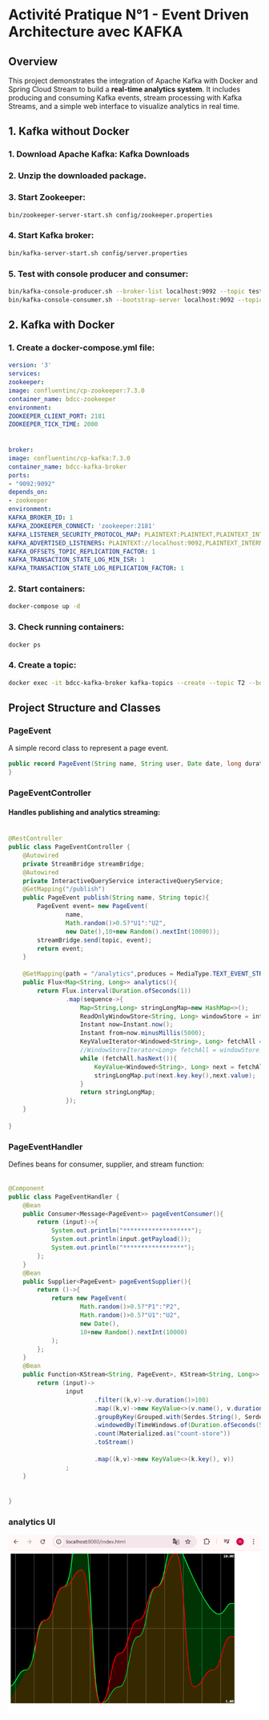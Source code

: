 # Activité Pratique N°1 - Event Driven Architecture avec KAFKA
## Overview
This project demonstrates the integration of Apache Kafka with Docker and Spring Cloud Stream to build a **real-time analytics system**.
It includes producing and consuming Kafka events, stream processing with Kafka Streams, and a simple web interface to visualize analytics in real time.
## 1. Kafka without Docker
### 1. Download Apache Kafka: Kafka Downloads
### 2. Unzip the downloaded package.
### 3. Start Zookeeper:
```bash
bin/zookeeper-server-start.sh config/zookeeper.properties
```
### 4. Start Kafka broker:
```bash
bin/kafka-server-start.sh config/server.properties
```
### 5. Test with console producer and consumer:
```bash
bin/kafka-console-producer.sh --broker-list localhost:9092 --topic test
bin/kafka-console-consumer.sh --bootstrap-server localhost:9092 --topic test --from-beginning
```
## 2. Kafka with Docker
### 1. Create a docker-compose.yml file:
```yaml
version: '3'
services:
zookeeper:
image: confluentinc/cp-zookeeper:7.3.0
container_name: bdcc-zookeeper
environment:
ZOOKEEPER_CLIENT_PORT: 2181
ZOOKEEPER_TICK_TIME: 2000


broker:
image: confluentinc/cp-kafka:7.3.0
container_name: bdcc-kafka-broker
ports:
- "9092:9092"
depends_on:
- zookeeper
environment:
KAFKA_BROKER_ID: 1
KAFKA_ZOOKEEPER_CONNECT: 'zookeeper:2181'
KAFKA_LISTENER_SECURITY_PROTOCOL_MAP: PLAINTEXT:PLAINTEXT,PLAINTEXT_INTERNAL:PLAINTEXT
KAFKA_ADVERTISED_LISTENERS: PLAINTEXT://localhost:9092,PLAINTEXT_INTERNAL://broker:29092
KAFKA_OFFSETS_TOPIC_REPLICATION_FACTOR: 1
KAFKA_TRANSACTION_STATE_LOG_MIN_ISR: 1
KAFKA_TRANSACTION_STATE_LOG_REPLICATION_FACTOR: 1
```
###  2. Start containers:
```bash
docker-compose up -d
```
### 3. Check running containers:
```bash
docker ps
```
### 4. Create a topic:
```bash
docker exec -it bdcc-kafka-broker kafka-topics --create --topic T2 --bootstrap-server broker:29092 --partitions 1 --replication-factor 1
```
## Project Structure and Classes


### PageEvent
A simple record class to represent a page event.
```java
public record PageEvent(String name, String user, Date date, long duration) {
}
```
### PageEventController
#### Handles publishing and analytics streaming:
```java

@RestController
public class PageEventController {
    @Autowired
    private StreamBridge streamBridge;
    @Autowired
    private InteractiveQueryService interactiveQueryService;
    @GetMapping("/publish")
    public PageEvent publish(String name, String topic){
        PageEvent event= new PageEvent(
                name,
                Math.random()>0.5?"U1":"U2",
                new Date(),10+new Random().nextInt(10000));
        streamBridge.send(topic, event);
        return event;
    }

    @GetMapping(path = "/analytics",produces = MediaType.TEXT_EVENT_STREAM_VALUE)
    public Flux<Map<String, Long>> analytics(){
        return Flux.interval(Duration.ofSeconds(1))
                .map(sequence->{
                    Map<String,Long> stringLongMap=new HashMap<>();
                    ReadOnlyWindowStore<String, Long> windowStore = interactiveQueryService.getQueryableStore("count-store", QueryableStoreTypes.windowStore());
                    Instant now=Instant.now();
                    Instant from=now.minusMillis(5000);
                    KeyValueIterator<Windowed<String>, Long> fetchAll = windowStore.fetchAll(from, now);
                    //WindowStoreIterator<Long> fetchAll = windowStore.fetch(page, from, now);
                    while (fetchAll.hasNext()){
                        KeyValue<Windowed<String>, Long> next = fetchAll.next();
                        stringLongMap.put(next.key.key(),next.value);
                    }
                    return stringLongMap;
                });
    }

}

```
### PageEventHandler
Defines beans for consumer, supplier, and stream function:
```java

@Component
public class PageEventHandler {
    @Bean
    public Consumer<Message<PageEvent>> pageEventConsumer(){
        return (input)->{
            System.out.println("*******************");
            System.out.println(input.getPayload());
            System.out.println("*****************");
        };
    }
    @Bean
    public Supplier<PageEvent> pageEventSupplier(){
        return ()->{
            return new PageEvent(
                    Math.random()>0.5?"P1":"P2",
                    Math.random()>0.5?"U1":"U2",
                    new Date(),
                    10+new Random().nextInt(10000)
            );
        };
    }
    @Bean
    public Function<KStream<String, PageEvent>, KStream<String, Long>> kStreamFunction(){
        return (input)->
                input
                        .filter((k,v)->v.duration()>100)
                        .map((k,v)->new KeyValue<>(v.name(), v.duration()))
                        .groupByKey(Grouped.with(Serdes.String(), Serdes.Long()))
                        .windowedBy(TimeWindows.of(Duration.ofSeconds(5)))
                        .count(Materialized.as("count-store"))
                        .toStream()

                        .map((k,v)->new KeyValue<>(k.key(), v))
                ;
    }


}
```
### analytics UI
![Analytics UI Screenshot](analytics-ui.png)
